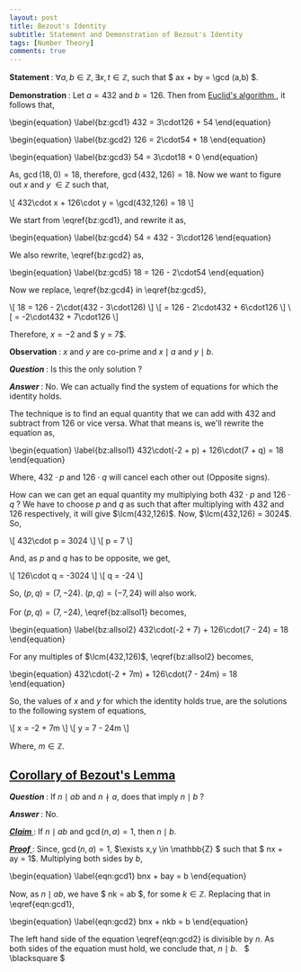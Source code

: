 ```yaml
---
layout: post
title: Bezout's Identity
subtitle: Statement and Demonstration of Bezout's Identity
tags: [Number Theory]
comments: true
---
```


<b>  Statement </b>: $\forall a,b \in \mathbb{Z}, \exists x,t \in \mathbb{Z}$, such that $ ax + by = \gcd (a,b) $.

<b> Demonstration </b>: Let $a = 432$ and $b = 126$. Then from <a href = "/2020-05-18-why-euclidean-algo-works"> Euclid's algorithm </a>, it follows that, 


\begin{equation}
    \label{bz:gcd1}
    432 = 3\cdot126 + 54 
\end{equation}

\begin{equation}
    \label{bz:gcd2}
    126 = 2\cdot54  + 18
\end{equation}

\begin{equation}
    \label{bz:gcd3}
    54  = 3\cdot18  +  0
\end{equation}


As, $\gcd(18,0) = 18$, therefore, $\gcd(432,126) = 18$. Now we want to figure out $x$ and $y$ $\in \mathbb{Z}$ such that,

\\[ 432\cdot x + 126\cdot y = \gcd(432,126) = 18 \\]

We start from \eqref{bz:gcd1}, and rewrite it as,

\begin{equation}
    \label{bz:gcd4}
    54 = 432 - 3\cdot126
\end{equation}

We also rewrite, \eqref{bz:gcd2} as,

\begin{equation}
    \label{bz:gcd5}
    18 = 126 - 2\cdot54
\end{equation}

Now we replace, \eqref{bz:gcd4} in \eqref{bz:gcd5},

\\[ 18 = 126 - 2\cdot(432 - 3\cdot126) \\]
\\[ = 126 - 2\cdot432 + 6\cdot126 \\]
\\[ = -2\cdot432 + 7\cdot126 \\]

Therefore, $x = -2$ and $ y = 7$.

<b> Observation </b>: $x$ and $y$ are co-prime and $x \mid a$ and $y \mid b$.

<b> <i> Question </i> </b>: Is this the only solution $?$

<b> <i> Answer </i> </b>: No. We can actually find the system of equations for which the identity holds.

The technique is to find an equal quantity that we can add with $432$ and subtract from $126$ or vice versa. What that means is, we'll rewrite the equation as, 

\begin{equation}
    \label{bz:allsol1}
    432\cdot(-2 + p) + 126\cdot(7 + q) = 18
\end{equation}

Where, $432\cdot p$ and $126\cdot q$ will cancel each other out (Opposite signs).

How can we can get an equal quantity my multiplying both $432\cdot p$ and $126\cdot q~?$ We have to choose $p$ and $q$ as such that after multiplying with $432$ and $126$ respectively, it will give $\lcm(432,126)$. Now, $\lcm(432,126) = 3024$. So,

\\[ 432\cdot p = 3024 \\]
\\[ p = 7 \\]

And, as $p$ and $q$ has to be opposite, we get,

\\[ 126\cdot q = -3024 \\]
\\[ q = -24 \\]

So, $(p,q) = (7,-24)$. $(p,q) = (-7,24)$ will also work. <br> <br> For $(p,q) = (7,-24)$, \eqref{bz:allsol1} becomes,

\begin{equation}
    \label{bz:allsol2}
    432\cdot(-2 + 7) + 126\cdot(7 - 24) = 18
\end{equation}

For any multiples of $\lcm(432,126)$, \eqref{bz:allsol2} becomes,

\begin{equation}
    432\cdot(-2 + 7m) + 126\cdot(7 - 24m) = 18
\end{equation}

So, the values of $x$ and $y$ for which the identity holds true, are the solutions to the following system of equations,

\\[ x = -2 + 7m \\]
\\[ y = 7 - 24m \\]

Where, $m \in \mathbb{Z}$.

<h2> <u> Corollary of Bezout's Lemma </u> </h2>

<b> <i> Question </i> </b>: If $n \mid ab$ and $n \nmid a$, does that imply $n \mid b ~?$ 

<b> <i> Answer </i> </b>: No.

<b> <i>  <u> Claim </u> </i> </b>: If $n \mid ab$ and $\gcd(n,a) = 1$, then $n \mid b$.

<b> <i> <u> Proof </u> </i> </b>: Since, $\gcd(n,a) = 1$, $\exists x,y \in \mathbb{Z} $ such that $ nx + ay = 1$. Multiplying both sides by $b$,

\begin{equation}
\label{eqn:gcd1}
bnx + bay = b 
\end{equation}

Now, as $n \mid ab$, we have $ nk = ab $, for some $k \in \mathbb{Z}$. Replacing that in \eqref{eqn:gcd1},

\begin{equation}
\label{eqn:gcd2}
bnx + nkb = b 
\end{equation}

The left hand side of the equation \eqref{eqn:gcd2} is divisible by $n$. As both sides of the equation must hold, we conclude that, $n \mid b$. &nbsp; $ \blacksquare $